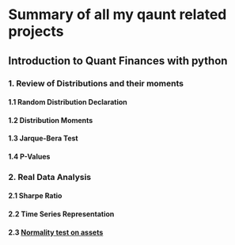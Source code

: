 # Summary of all my qaunt related projects

## Introduction to Quant Finances with python
  ### 1. Review of Distributions and their moments
  #### 1.1 Random Distribution Declaration
  #### 1.2 Distribution Moments
  #### 1.3 Jarque-Bera Test
  #### 1.4 P-Values

  ### 2. Real Data Analysis
  #### 2.1 Sharpe Ratio
  #### 2.2 Time Series Representation
  #### 2.3 [Normality test on assets]('https://github.com/nachoddiaz/Quant/blob/main/2024%20python%20for%20trading/README.md#23-normality-test-on-all-assets')

    
  
##
##

